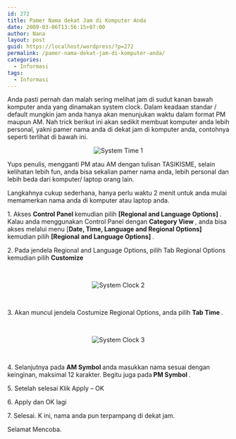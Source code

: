 ```yaml
---
id: 272
title: Pamer Nama dekat Jam di Komputer Anda
date: 2009-03-06T13:56:15+07:00
author: Nana
layout: post
guid: https://localhost/wordpress/?p=272
permalink: /pamer-nama-dekat-jam-di-komputer-anda/
categories:
  - Informasi
tags:
  - Informasi
---
```

<div>
  <p>
    Anda pasti pernah dan malah sering melihat jam di sudut kanan bawah komputer anda yang dinamakan system clock. Dalam keadaan standar / default mungkin jam anda hanya akan menunjukan waktu dalam format PM maupun AM. Nah trick berikut ini akan sedikit membuat komputer anda lebih personal, yakni pamer nama anda di dekat jam di komputer anda, contohnya seperti terlihat di bawah ini.
  </p>
  
  <div style="text-align: center">
    <img src="images/stories/time.gif" border="0" alt="System Time 1" title="System Time 1" />
  </div>
  
  <p>
    Yups penulis, mengganti PM atau AM dengan tulisan TASIKISME, selain kelihatan lebih fun, anda bisa sekalian pamer nama anda, lebih personal dan lebih beda dari komputer/ laptop orang lain.
  </p>
  
  <p>
    Langkahnya cukup sederhana, hanya perlu waktu 2 menit untuk anda mulai memamerkan nama anda di komputer atau laptop anda.
  </p>
  
  <p>
    <!--more-->
  </p>
  
  <p>
    1. Akses <strong>Control Panel </strong>kemudian pilih <strong>[Regional and Language Options] </strong>. Kalau anda menggunakan Control Panel dengan <strong>Category View </strong>, anda bisa akses melalui menu [<strong>Date, Time, Language and Regional Options] </strong> kemudian pilih <strong>[Regional and Language Options] </strong>.
  </p>
  
  <p>
    2. Pada jendela Regional and Language Options, pilih Tab Regional Options kemudian pilih <strong>Customize </strong>
  </p>
  
  <p>
     
  </p>
  
  <div style="text-align: center">
    <img src="images/stories/time2.gif" border="0" alt="System Clock 2" title="System Clock 2" />
  </div>
  
  <p>
     
  </p>
  
  <p>
    3. Akan muncul jendela Costumize Regional Options, anda pilih <strong>Tab Time </strong>.
  </p>
  
  <p>
     
  </p>
  
  <div style="text-align: center">
    <img src="images/stories/time3.gif" border="0" alt="System Clock 3" title="System Clock 3" />
  </div>
  
  <p>
     
  </p>
  
  <p>
    4. Selanjutnya pada <strong>AM Symbol </strong>anda masukkan nama sesuai dengan keinginan, maksimal 12 karakter. Begitu juga pada<strong> PM Symbol </strong>.
  </p>
  
  <p>
    5. Setelah selesai Klik Apply – OK
  </p>
  
  <p>
    6. Apply dan OK lagi
  </p>
  
  <p>
    7. Selesai. K ini, nama anda pun terpampang di dekat jam.
  </p>
  
  <p>
    Selamat Mencoba.
  </p></p>
</div>